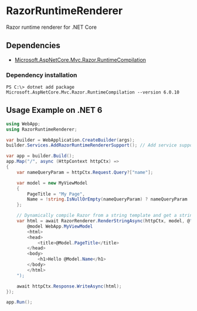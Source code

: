 # RazorRuntimeRenderer
Razor runtime renderer for .NET Core


## Dependencies
- [Microsoft.AspNetCore.Mvc.Razor.RuntimeCompilation](https://www.nuget.org/packages/Microsoft.AspNetCore.Mvc.Razor.RuntimeCompilation/6.0.10)

### Dependency installation
```
PS C:\> dotnet add package Microsoft.AspNetCore.Mvc.Razor.RuntimeCompilation --version 6.0.10
```

## Usage Example on .NET 6
```csharp
using WebApp;
using RazorRuntimeRenderer;

var builder = WebApplication.CreateBuilder(args);
builder.Services.AddRazorRuntimeRendererSupport(); // Add service support

var app = builder.Build();
app.Map("/", async (HttpContext httpCtx) =>
{
    var nameQueryParam = httpCtx.Request.Query?["name"];

    var model = new MyViewModel
    {
        PageTitle = "My Page",
        Name = !string.IsNullOrEmpty(nameQueryParam) ? nameQueryParam : "World",
    };

    // Dynamically compile Razor from a string template and get a string result
    var html = await RazorRenderer.RenderStringAsync(httpCtx, model, @"
        @model WebApp.MyViewModel
        <html>
        <head>
            <title>@Model.PageTitle</title>
        </head>
        <body>
            <h1>Hello @Model.Name</h1>
        </body>
        </html>
    ");

    await httpCtx.Response.WriteAsync(html);
});

app.Run(); 
```
